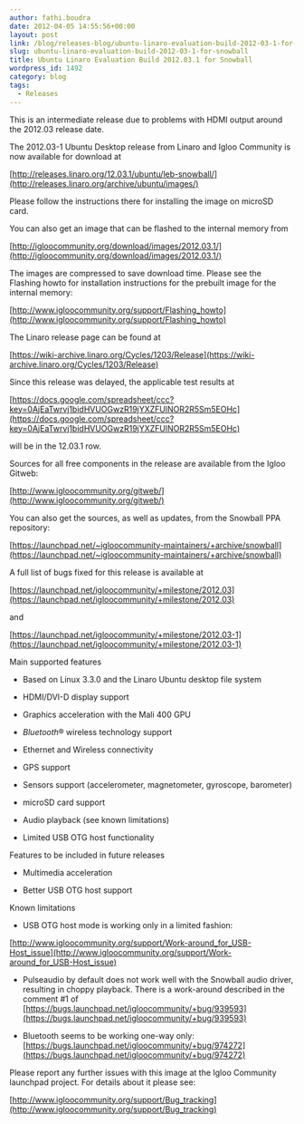 ```yaml
---
author: fathi.boudra
date: 2012-04-05 14:55:56+00:00
layout: post
link: /blog/releases-blog/ubuntu-linaro-evaluation-build-2012-03-1-for-snowball/
slug: ubuntu-linaro-evaluation-build-2012-03-1-for-snowball
title: Ubuntu Linaro Evaluation Build 2012.03.1 for Snowball
wordpress_id: 1492
category: blog
tags:
  - Releases
---
```


This is an intermediate release due to problems with HDMI output around the 2012.03 release date.

The 2012.03-1 Ubuntu Desktop release from Linaro and Igloo Community is now available for download at

[http://releases.linaro.org/12.03.1/ubuntu/leb-snowball/](http://releases.linaro.org/archive/ubuntu/images/)

Please follow the instructions there for installing the image on microSD card.

You can also get an image that can be flashed to the internal memory from

[http://igloocommunity.org/download/images/2012.03.1/](http://igloocommunity.org/download/images/2012.03.1/)

The images are compressed to save download time. Please see the Flashing howto for installation instructions for the prebuilt image for the internal memory:

[http://www.igloocommunity.org/support/Flashing_howto](http://www.igloocommunity.org/support/Flashing_howto)

The Linaro release page can be found at

[https://wiki-archive.linaro.org/Cycles/1203/Release](https://wiki-archive.linaro.org/Cycles/1203/Release)

Since this release was delayed, the applicable test results at

[https://docs.google.com/spreadsheet/ccc?key=0AjEaTwrvj1bidHVUOGwzR19jYXZFUlNOR2R5Sm5EOHc](https://docs.google.com/spreadsheet/ccc?key=0AjEaTwrvj1bidHVUOGwzR19jYXZFUlNOR2R5Sm5EOHc)

will be in the 12.03.1 row.

Sources for all free components in the release are available from the Igloo Gitweb:

[http://www.igloocommunity.org/gitweb/](http://www.igloocommunity.org/gitweb/)

You can also get the sources, as well as updates, from the Snowball PPA repository:

[https://launchpad.net/~igloocommunity-maintainers/+archive/snowball](https://launchpad.net/~igloocommunity-maintainers/+archive/snowball)

A full list of bugs fixed for this release is available at

[https://launchpad.net/igloocommunity/+milestone/2012.03](https://launchpad.net/igloocommunity/+milestone/2012.03)

and

[https://launchpad.net/igloocommunity/+milestone/2012.03-1](https://launchpad.net/igloocommunity/+milestone/2012.03-1)

Main supported features

- Based on Linux 3.3.0 and the Linaro Ubuntu desktop file system

- HDMI/DVI-D display support

- Graphics acceleration with the Mali 400 GPU

- *Bluetooth*® wireless technology support

- Ethernet and Wireless connectivity

- GPS support

- Sensors support (accelerometer, magnetometer, gyroscope, barometer)

- microSD card support

- Audio playback (see known limitations)

- Limited USB OTG host functionality

Features to be included in future releases

- Multimedia acceleration

- Better USB OTG host support

Known limitations

- USB OTG host mode is working only in a limited fashion:

[http://www.igloocommunity.org/support/Work-around_for_USB-Host_issue](http://www.igloocommunity.org/support/Work-around_for_USB-Host_issue)

- Pulseaudio by default does not work well with the Snowball audio
  driver, resulting in choppy playback. There is a work-around described
  in the comment #1 of
  [https://bugs.launchpad.net/igloocommunity/+bug/939593](https://bugs.launchpad.net/igloocommunity/+bug/939593)

- Bluetooth seems to be working one-way only:
  [https://bugs.launchpad.net/igloocommunity/+bug/974272](https://bugs.launchpad.net/igloocommunity/+bug/974272)

Please report any further issues with this image at the Igloo Community launchpad project. For details about it please see:

[http://www.igloocommunity.org/support/Bug_tracking](http://www.igloocommunity.org/support/Bug_tracking)
